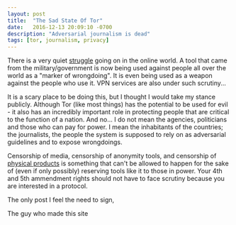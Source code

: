 ```yaml
---
layout: post
title:  "The Sad State Of Tor"
date:   2016-12-13 20:09:10 -0700
description: "Adversarial journalism is dead"
tags: [tor, journalism, privacy]
---
```

There is a very quiet [struggle](https://www.i2coalition.com/rule-41-expands-government-hacking-authority/) going on in the online world. A tool that came from the military/government is now being used against people all over the world as a "marker of wrongdoing". It is even being used as a weapon against the people who use it. VPN services are also under such scrutiny...

It is a scary place to be doing this, but I thought I would take my stance publicly. Although Tor (like most things) has the potential to be used for evil - it also has an incredibly important role in protecting people that are critical to the function of a nation. And no... I do not mean the agencies, politicians and those who can pay for power. I mean the inhabitants of the countries; the journalists, the people the system is supposed to rely on as adversarial guidelines and to expose wrongdoings.

Censorship of media, censorship of anonymity tools, and censorship of [physical products](https://www.wired.com/2015/07/online-anonymity-project-proxyham-mysteriously-vanishes/) is something that can't be allowed to happen for the sake of (even if only possibly) reserving tools like it to those in power. Your 4th and 5th ammendment rights should not have to face scrutiny because you are interested in a protocol.



The only post I feel the need to sign,

The guy who made this site
